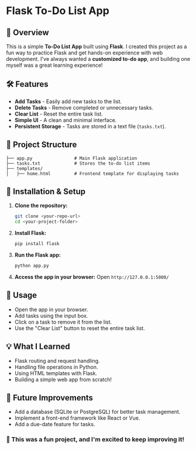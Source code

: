 # Flask To-Do List App

## 📌 Overview
This is a simple **To-Do List App** built using **Flask**. I created this project as a fun way to practice Flask and get hands-on experience with web development. I've always wanted a **customized to-do app**, and building one myself was a great learning experience!

## 🛠 Features
- **Add Tasks** - Easily add new tasks to the list.  
- **Delete Tasks** - Remove completed or unnecessary tasks.  
- **Clear List** - Reset the entire task list.  
- **Simple UI** - A clean and minimal interface.  
- **Persistent Storage** - Tasks are stored in a text file (`tasks.txt`).  

## 📂 Project Structure
```
├── app.py                # Main Flask application
├── tasks.txt             # Stores the to-do list items
├── templates/
│   ├── home.html         # Frontend template for displaying tasks
```

## 🔧 Installation & Setup
1. **Clone the repository:**
   ```bash
   git clone <your-repo-url>
   cd <your-project-folder>
   ```

2. **Install Flask:**
   ```bash
   pip install flask
   ```

3. **Run the Flask app:**
   ```bash
   python app.py
   ```

4. **Access the app in your browser:**
   Open `http://127.0.0.1:5000/`

## 🚀 Usage
- Open the app in your browser.
- Add tasks using the input box.
- Click on a task to remove it from the list.
- Use the "Clear List" button to reset the entire task list.

## 💡 What I Learned
- Flask routing and request handling.
- Handling file operations in Python.
- Using HTML templates with Flask.
- Building a simple web app from scratch!

## 🤝 Future Improvements
- Add a database (SQLite or PostgreSQL) for better task management.
- Implement a front-end framework like React or Vue.
- Add a due-date feature for tasks.

### 🎉 This was a fun project, and I'm excited to keep improving it!

